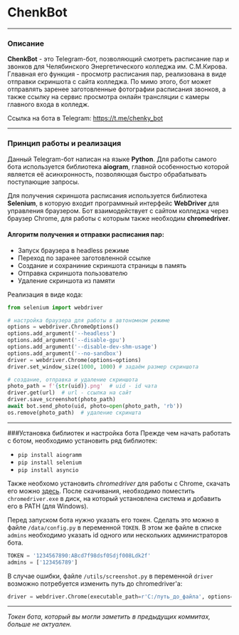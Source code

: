 # ChenkBot
___

### Описание
**ChenkBot** - это Telegram-бот, позволяющий смотреть
расписание пар и звонков для Челябинского Энергетического
колледжа им. С.М.Кирова. Глвавная его функция - просмотр
расписания пар, реализована в виде отправки скриншота с сайта
колледжа. По мимо этого, бот может отправлять заренее заготовленные
фотографии расписания звонков, а также ссылку на сервис просмотра
онлайн трансляции с камеры главного входа в колледж.

Ссылка на бота в Telegram: https://t.me/chenky_bot

___

### Принцип работы и реализация
Данный Telegram-бот написан на языке **Python**.
Для работы самого бота используется библиотека **aiogram**,
главной особенностью которой является её асинхронность,
позволяющая быстро обрабатывать поступающие запросы.

Для получения скриншота расписания используется библиотека 
**Selenium**, в которую входит программный интерфейс
**WebDriver** для управления браузером. Бот взаимодействует с
сайтом колледжа через браузер Chrome, для работы с которым также
необходим **chromedriver**.

#### Алгоритм получения и отправки расписания пар:
* Запуск браузера в headless режиме
* Переход по заранее заготовленной ссылке
* Создание и сохраниние скриншота страницы в память
* Отправка скриншота пользователю
* Удаление скриншота из памяти

Реализация в виде кода:
```python
from selenium import webdriver

# настройка браузера для работы в автономном режиме
options = webdriver.ChromeOptions()
options.add_argument('--headless')
options.add_argument('--disable-gpu')
options.add_argument('--disable-dev-shm-usage')
options.add_argument('--no-sandbox')
driver = webdriver.Chrome(options=options)
driver.set_window_size(1000, 1000) # задаём размер скриншота

# создание, отправка и удаление скриншота
photo_path = f'{str(uid)}.png'  # uid - id чата
driver.get(url)  # url - ссылка на сайт
driver.save_screenshot(photo_path)
await bot.send_photo(uid, photo=open(photo_path, 'rb'))
os.remove(photo_path)  # удаление скриншта
```
___
###Установка библиотек и настройка бота
Прежде чем начать работать с ботом, необходимо установить ряд
библиотек:
* `pip install aiogramm`
* `pip install selenium`
* `pip install asyncio`

Также необхомо установить *chromedriver* для работы с Chrome,
скачать его можно [здесь](https://chromedriver.chromium.org).
После скачивания, необходимо поместить
`chromedriver.exe` в диск, на который установлена система
и добавить его в PATH (для Windows).

Перед запуском бота нужно указать его токен. Сделать это можно
в файле `/data/config.py` в переменной `TOKEN`. В этом же
файле в списке `admins` необходимо указать id одного или
нескольких администраторов бота.
```python
TOKEN = '1234567890:ABcd7f98dsf0Sdjf008Ldk2f'
admins = ['123456789']
```

В случае ошибки, файле `/utils/screenshot.py` в переменной `driver`
возможно потребуется изменить путь до chromedriver'а:

```python
driver = webdriver.Chrome(executable_path=r'C:/путь_до_файла', options=options)
```
___
*Токен бота, который вы могли заметить
в предыдущих коммитах, больше не актуален.*